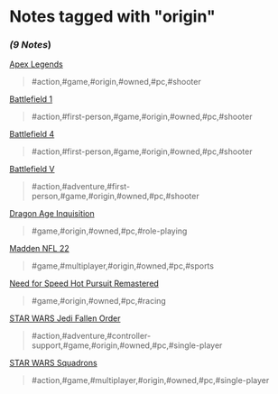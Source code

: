 # Notes tagged with "origin"

### _(9 Notes_)

[Apex Legends](./../Apex%20Legends.html)
> #action,#game,#origin,#owned,#pc,#shooter

[Battlefield 1](./../Battlefield%201.html)
> #action,#first-person,#game,#origin,#owned,#pc,#shooter

[Battlefield 4](./../Battlefield%204.html)
> #action,#first-person,#game,#origin,#owned,#pc,#shooter

[Battlefield V](./../Battlefield%20V.html)
> #action,#adventure,#first-person,#game,#origin,#owned,#pc,#shooter

[Dragon Age Inquisition](./../Dragon%20Age%20Inquisition.html)
> #game,#origin,#owned,#pc,#role-playing

[Madden NFL 22](./../Madden%20NFL%2022.html)
> #game,#multiplayer,#origin,#owned,#pc,#sports

[Need for Speed Hot Pursuit Remastered](./../Need%20for%20Speed%20Hot%20Pursuit%20Remastered.html)
> #game,#origin,#owned,#pc,#racing

[STAR WARS Jedi Fallen Order](./../STAR%20WARS%20Jedi%20Fallen%20Order.html)
> #action,#adventure,#controller-support,#game,#origin,#owned,#pc,#single-player

[STAR WARS Squadrons](./../STAR%20WARS%20Squadrons.html)
> #action,#game,#multiplayer,#origin,#owned,#pc,#single-player

